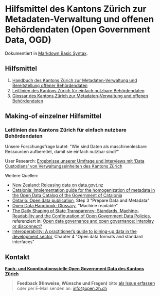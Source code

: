 # Hilfsmittel des Kantons Zürich zur Metadaten-Verwaltung und offenen Behördendaten (Open Government Data, OGD)

Dokumentiert in [Markdown Basic Syntax](https://www.markdownguide.org/basic-syntax).

## Hilfsmittel
1. [Handbuch des Kantons Zürich zur Metadaten-Verwaltung und Bereitstellung offener Behördendaten](https://github.com/openZH/mdd-ogd-handbook/blob/main/metadatenverwaltung.md)
2. [Leitlinien des Kantons Zürich für einfach nutzbare Behördendaten](https://github.com/openZH/mdd-ogd-handbook/blob/main/publikationsleitlinien.md)
3. [Glossar des Kantons Zürich zur Metadaten-Verwaltung und offenen Behördendaten](https://github.com/openZH/mdd-ogd-handbook/blob/main/glossar.md)

## Making-of einzelner Hilfsmittel

### Leitlinien des Kantons Zürich für einfach nutzbare Behördendaten

Unsere Forschungsfrage lautet: "Wie sind Daten als maschinenlesbare Ressourcen aufbereitet, damit sie einfach nutzbar sind?"

User Research: [Ergebnisse unserer Umfrage und Interviews mit ‘Data Custodians’ von Verwaltungseinheiten des Kantons Zürich](https://docs.google.com/document/d/1IFRJPMRtX1rD5O8Sdqb1F3I-Sv3Y-V5-z3Kew6ywEkY/edit?usp=sharing)

Weitere Quellen:
   - [New Zealand: Releasing data on data.govt.nz](https://www.data.govt.nz/catalogue-guide/releasing-data-on-data-govt-nz)
   - [Catalonia: Implementation guide for the homogenization of metadata in the Open Data Catalog of the Government of Catalonia](https://medium.com/opendatacharter/implementation-guide-for-the-homogenization-of-metadata-in-the-open-data-catalog-of-the-government-f5459543f262)
   - [Ontario: Open data publication](https://www.ontario.ca/document/open-data-guidebook-guide-open-data-directive/open-data-publication#section-2), Step 3 "Prepare Data and Metadata"
   - [Open Data Handbook: Glossary](http://opendatahandbook.org/glossary/en/terms/machine-readable/), "Machine readable"
   - [The Daily Shaping of State Transparency: Standards, Machine-Readability and the Configuration of Open Government Data Policies](https://sciencetechnologystudies.journal.fi/article/view/60221/pdf_36), referenziert in: [Open data governance and open governance: interplay or disconnect?](https://blog.okfn.org/2019/02/20/open-data-governance-and-open-governance-interplay-or-disconnect/)
   - [Interoperability: A practitioner’s guide to joining-up data in the development sector](https://www.data4sdgs.org/resources/interoperability-practitioners-guide-joining-data-development-sector), Chapter 4 "Open data formats and standard interfaces"

## Kontakt
**[Fach- und Koordinationsstelle Open Government Data des Kantons Zürich](https://www.zh.ch/de/direktion-der-justiz-und-des-innern/statistisches-amt/open-government-data.html#1128196644)**

> **Feedback (Hinweise, Wünsche und Fragen)** bitte [als Issue erfassen](https://github.com/openZH/mdd-ogd-handbook/issues) oder per E-Mail senden an: info@open.zh.ch
